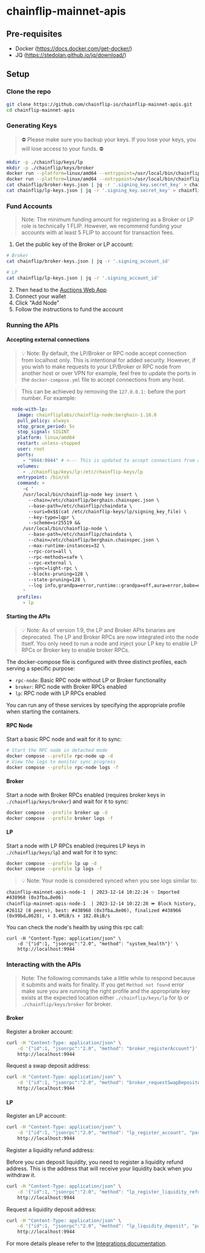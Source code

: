 # chainflip-mainnet-apis

## Pre-requisites
- Docker (https://docs.docker.com/get-docker/)
- JQ (https://stedolan.github.io/jq/download/)

## Setup
### Clone the repo

```bash
git clone https://github.com/chainflip-io/chainflip-mainnet-apis.git
cd chainflip-mainnet-apis
```

### Generating Keys

> ⛔️ Please make sure you backup your keys. If you lose your keys, you will lose access to your funds. ⛔️

```bash
mkdir -p ./chainflip/keys/lp
mkdir -p ./chainflip/keys/broker
docker run --platform=linux/amd64 --entrypoint=/usr/local/bin/chainflip-cli chainfliplabs/chainflip-cli:berghain-1.7.5 generate-keys --json > chainflip/lp-keys.json
docker run --platform=linux/amd64 --entrypoint=/usr/local/bin/chainflip-cli chainfliplabs/chainflip-cli:berghain-1.7.5 generate-keys --json > chainflip/broker-keys.json
cat chainflip/broker-keys.json | jq -r '.signing_key.secret_key' > chainflip/keys/broker/signing_key_file
cat chainflip/lp-keys.json | jq -r '.signing_key.secret_key' > chainflip/keys/lp/signing_key_file
```

### Fund Accounts

> Note: The minimum funding amount for registering as a Broker or LP role is technically 1 FLIP. However, we recommend funding your accounts with at least 5 FLIP to account for transaction fees.

1. Get the public key of the Broker or LP account:

```bash
# Broker
cat chainflip/broker-keys.json | jq -r '.signing_account_id'

# LP
cat chainflip/lp-keys.json | jq -r '.signing_account_id'
```

2. Then head to the [Auctions Web App](https://auctions.chainflip.io/nodes)
3. Connect your wallet
4. Click "Add Node"
5. Follow the instructions to fund the account

### Running the APIs


#### Accepting external connections

> 💡 Note: By default, the LP/Broker or RPC node accept connection from localhost only. This is intentional for added security. However, if you wish to make requests to your LP/Broker or RPC node from another host or over VPN for example, feel free to update the ports in the `docker-compose.yml` file to accept connections from any host.

> This can be achieved by removing the `127.0.0.1:` before the port number. For example:
```yaml
  node-with-lp:
    image: chainfliplabs/chainflip-node:berghain-1.10.0
    pull_policy: always
    stop_grace_period: 5s
    stop_signal: SIGINT
    platform: linux/amd64
    restart: unless-stopped
    user: root
    ports:
      - "9944:9944" # <--- This is updated to accept connections from any host
    volumes:
      - ./chainflip/keys/lp:/etc/chainflip-keys/lp
    entrypoint: /bin/sh
    command: >
      -c '
      /usr/local/bin/chainflip-node key insert \
        --chain=/etc/chainflip/berghain.chainspec.json \
        --base-path=/etc/chainflip/chaindata \
        --suri=0x$$(cat /etc/chainflip-keys/lp/signing_key_file) \
        --key-type=lqpr \
        --scheme=sr25519 &&
      /usr/local/bin/chainflip-node \
        --base-path=/etc/chainflip/chaindata \
        --chain=/etc/chainflip/berghain.chainspec.json \
        --max-runtime-instances=32 \
        --rpc-cors=all \
        --rpc-methods=safe \
        --rpc-external \
        --sync=light-rpc \
        --blocks-pruning=128 \
        --state-pruning=128 \
        --log info,grandpa=error,runtime::grandpa=off,aura=error,babe=error,txpool::api=error
      '
    profiles:
      - lp
```

#### Starting the APIs

> 💡 Note: As of version 1.9, the LP and Broker APIs binaries are deprecated. The LP and Broker RPCs are now integrated into the node itself. You only need to run a node and inject your LP key to enable LP RPCs or Broker key to enable broker RPCs.

The docker-compose file is configured with three distinct profiles, each serving a specific purpose:
- `rpc-node`: Basic RPC node without LP or Broker functionality
- `broker`: RPC node with Broker RPCs enabled
- `lp`: RPC node with LP RPCs enabled

You can run any of these services by specifying the appropriate profile when starting the containers.

#### RPC Node

Start a basic RPC node and wait for it to sync:
```bash
# Start the RPC node in detached mode
docker compose --profile rpc-node up -d
# View the logs to monitor sync progress
docker compose --profile rpc-node logs -f
```

#### Broker

Start a node with Broker RPCs enabled (requires broker keys in `./chainflip/keys/broker`) and wait for it to sync:
```bash
docker compose --profile broker up -d
docker compose --profile broker logs -f
```

#### LP

Start a node with LP RPCs enabled (requires LP keys in `./chainflip/keys/lp`) and wait for it to sync:
```bash
docker compose --profile lp up -d
docker compose --profile lp logs -f
```

> 💡 Note: Your node is considered synced when you see logs similar to:
```log
chainflip-mainnet-apis-node-1  | 2023-12-14 10:22:24 ✨ Imported #438968 (0x3fba…8e06)
chainflip-mainnet-apis-node-1  | 2023-12-14 10:22:28 ⏩ Block history, #26112 (8 peers), best: #438968 (0x3fba…8e06), finalized #438966 (0x99bd…0628), ⬇ 3.4MiB/s ⬆ 182.8kiB/s
```

You can check the node's health by using this rpc call:
```
curl -H "Content-Type: application/json" \
    -d '{"id":1, "jsonrpc":"2.0", "method": "system_health"}' \
    http://localhost:9944
```

### Interacting with the APIs

> Note: The following commands take a little while to respond because it submits and waits for finality. If you get `Method not found` error make sure you are running the right profile and the appropriate key exists at the expected location either `./chainflip/keys/lp` for lp or `./chainflip/keys/broker` for broker.


#### Broker

Register a broker account:

```bash
curl -H "Content-Type: application/json" \
    -d '{"id":1, "jsonrpc":"2.0", "method": "broker_registerAccount"}' \
    http://localhost:9944
```

Request a swap deposit address:

```bash
curl -H "Content-Type: application/json" \
    -d '{"id":1, "jsonrpc":"2.0", "method": "broker_requestSwapDepositAddress", "params": ["ETH", "FLIP","0xabababababababababababababababababababab", 0]}' \
    http://localhost:9944
```

#### LP

Register an LP account:

```bash
curl -H "Content-Type: application/json" \
    -d '{"id":1, "jsonrpc":"2.0", "method": "lp_register_account", "params": [0]}' \
    http://localhost:9944
```
Register a liquidity refund address:

Before you can deposit liquidity, you need to register a liquidity refund address. This is the address that will receive your liquidity back when you withdraw it.

```bash
curl -H "Content-Type: application/json" \
    -d '{"id":1, "jsonrpc":"2.0", "method": "lp_register_liquidity_refund_address", "params": {"chain": "Ethereum", "address": "0xabababababababababababababababababababab"}}' \
    http://localhost:9944

```

Request a liquidity deposit address:

```bash
curl -H "Content-Type: application/json" \
    -d '{"id":1, "jsonrpc":"2.0", "method": "lp_liquidity_deposit", "params": ["ETH"]}' \
    http://localhost:9944
```

For more details please refer to the [Integrations documentation](https://docs.chainflip.io/integration/liquidity-provision/lp-api).
